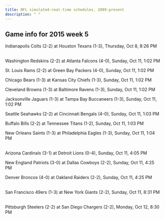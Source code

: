 ```yaml
---
title: NFL simulated-real-time schedules, 2009-present
description: " "
---
```


## Game info for 2015 week 5
Indianapolis Colts (2-2) at Houston Texans (1-3), Thursday, Oct 8, 8:26 PM

<br/>Washington Redskins (2-2) at Atlanta Falcons (4-0), Sunday, Oct 11, 1:02 PM

St. Louis Rams (2-2) at Green Bay Packers (4-0), Sunday, Oct 11, 1:02 PM

Chicago Bears (1-3) at Kansas City Chiefs (1-3), Sunday, Oct 11, 1:02 PM

Cleveland Browns (1-3) at Baltimore Ravens (1-3), Sunday, Oct 11, 1:02 PM

Jacksonville Jaguars (1-3) at Tampa Bay Buccaneers (1-3), Sunday, Oct 11, 1:02 PM

Seattle Seahawks (2-2) at Cincinnati Bengals (4-0), Sunday, Oct 11, 1:03 PM

Buffalo Bills (2-2) at Tennessee Titans (1-2), Sunday, Oct 11, 1:03 PM

New Orleans Saints (1-3) at Philadelphia Eagles (1-3), Sunday, Oct 11, 1:04 PM

<br/>Arizona Cardinals (3-1) at Detroit Lions (0-4), Sunday, Oct 11, 4:05 PM

New England Patriots (3-0) at Dallas Cowboys (2-2), Sunday, Oct 11, 4:25 PM

Denver Broncos (4-0) at Oakland Raiders (2-2), Sunday, Oct 11, 4:25 PM

<br/>San Francisco 49ers (1-3) at New York Giants (2-2), Sunday, Oct 11, 8:31 PM

<br/>Pittsburgh Steelers (2-2) at San Diego Chargers (2-2), Monday, Oct 12, 8:30 PM

